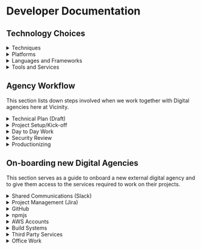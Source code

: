 # Developer Documentation

## Technology Choices

<details>
  <summary>Techniques</summary>

#### Infrastructure as code
Setting up a new environment or changing an infrastructure should be scripted and executed automatically by a build pipeline.

#### Serverless architecture
Serverless applications are easier to manage and scale so this should be the default approach when setting up a new service or a website.

#### Continuous Delivery (CD)
Deploy automatically to production after all automated tests pass.

#### Feature-toggles
Use feature-switches to enable new functionality in production for limited set of users. This is recommended for projects that are already in production and serving customers.

####  Release from master branch
Keep master branch up-to-date and ready to be deployed to production at any moment in time. In most case, we would have automatic deployment when code is merged to master.

#### Short Lived Feature branching
Keep branches short-lived and merge to master as soon as possible.

#### Rebase merging
Use rebase over merge to keep git history clean.

#### Consistent TS/ESlint across projects
We are big on keeping code consistent across different projects and repo's. We maintain eslint and tslint configs on npm.
https://www.npmjs.com/package/@vicinity/eslint-config-vcx

#### UI Component Library
Shared UI components help us build consistent UI faster across various digital assets.

NOTE: At the moment we only support vicinity theme. So for centre specific projects this is not valid.

#### Pull requests for code reviews
Useful to pick any issues, learn more, and share the knowledge using the power of GitHub
<br />
</details>


<details>
  <summary>Platforms</summary>

#### AWS
AWS is our cloud platform of choice. Of course we should keep an eye on other platforms so the solutions we build should have business logiс decoupled from the infrastructure whenever possible.

#### Auth0
Managed Identity Provider service
<br />
</details>


<details>
  <summary>Languages and Frameworks</summary>

#### NodeJS
It's cool and fast enough plus works really well for serverless architectures, e.g. running in AWS lambdas

#### JavaScript
Combined with static typing JavaScript allows rich full-stack programming experience

#### TypeScript (Recommended)
Superset of JavaScript adds types, intellisense, ES6 syntax and much more.

We maintain a TS config for consistency
https://www.npmjs.com/package/@vicinity/vcx-tsconfig

#### React.js
Our default choice for UI

#### TypeStyle or CssModules (PostCSS, CssNext)
We are big fan of local css :)

#### Storybook
Interactive UI component development / testing library

#### Terraform
Deploying cloud services using Terraform gives an opportunity to use different cloud providers.

#### Serverless.com framework
Deploying APIs to AWS Lambda is easy with this proven framework, it just works
<br />
</details>


<details>
  <summary>Tools and Services</summary>

#### Buildkite
Managed build service of choice

#### GitHub
Everything is there including this document.

#### Loggly and TrackJS
For error tracking and logging

#### Segment.io
Analytics and tracking

#### Pingdom
Monitoring websites and api's

#### Pager Duty
Incident management tool
<br />
</details>



## Agency Workflow

This section lists down steps involved when we work together with Digital agencies here at Vicinity.

<details>
  <summary>Technical Plan (Draft)</summary>
<br />
Before any technical tasks are undertaken, we all discuss technical details of the project and draft out a rough technical plan. This technical plan usually consist of following details,
- Tech stack
- Github Repo's, CI/CD
- 3rd party services (loggly, trackjs, segment.io etc)
- Data/API requirements
- High level architecture details
<br />
</details>

<details>
  <summary>Project Setup/Kick-off</summary>
<br />
Depending on technical plan, Digital agency and Vicinity Digital team would undertake tasks for project setup. Some of the things that Digital Team will help setup are,
- AWS account(s)
- Github Repo(s) / Teams
- Buildkite agent(s) etc
- Slack channel(s)
- Jira board
- Emails, subdomains
- any other accounts needed to get started

<br />
</details>


<details>
  <summary>Day to Day Work</summary>
<br />  
This varies from project to project but in most cases, members of Vicinity Team will be involved in following,
- Daily standups
- System design, architecture and technical dicussions/concerns
- Digital Team would actively helpout with DevOpsy stuff (automation, terraform etc)
- User acceptance testing

On day to day, we also expect all members to,
- Actively document and Update high level design diagrams as and when needed
- Capture technical debt details and prioritise them

<br />
</details>

<details>
  <summary>Security Review</summary>
<br />  
As we near completion of version 1 of the project, we will start looping in the security team here at Vicinity to kick start a security review of the product. During this review, security team will look into application vulnerabilities and suggest recommendation accordingly.

<br />
</details>

<details>
  <summary>Productionizing</summary>
<br /> 
As we near completion, we would draft a plan together for production release. This plan may include,
- Preparation of infra (using automation scripts + some manual work)
- Sending out communication to stakeholders involved
- Agreeing on SLA and Support team

<br />
</details>

## On-boarding new Digital Agencies

This section serves as a guide to onboard a new external digital agency and to give them access to the services required to work on their projects.

<details>
  <summary>Shared Communications (Slack)</summary>
<br />  
The first step in on-boarding a new Digital Agency is to establish mechanisms for open communication.

The most convenient chat system that can be shared between Digital Agencies is Slack. Within slack, we can utilise Slack’s shared channels feature to establish real time communications.

Visit https://get.slack.help/hc/en-us/articles/115004151203-Create-shared-channels-on-a-workspace-beta-for information on how to setup a shared channel for connecting Vicinity and External Agency staff.
<br />
</details>

<details>
  <summary>Project Management (Jira)</summary>
<br />
Within Vicinity, we have access to the Atlassian suite of software tools that can help manage projects. For all the projects, we try to maintain a Jira board so that all team members and stakeholders can be in the loop through out the project.

<br />
</details>

<details>
  <summary>GitHub</summary>
<br />  
If the project revolves around creating any digital system, you will most likely require repositories under Vicinity’s organisation in GitHub.
You will need to contact Digital team at Vicinity to help you with that
Create a new team under Vicinity’s Organisation for this project
Allocate team members
Create empty repositories for the project’s development.
Generally, you will need to adjust the number of seats licensed in GitHub to cater for the expanded number of developers getting access to the organisation.

<br />
</details>

<details>
  <summary>npmjs</summary>
<br />
If you project results in the requirement to distribute javascript based components, you may like to have access to Vicinity's private npmjs.com organisation account.

contact DevOps group to gain access to this account.

<br />
</details>

<details>
  <summary>AWS Accounts</summary>
<br />
If AWS accounts are required, you should establish them on project initiation. Additionally, you should establish them with clear determination of billing and in accordance with Vicinity’s security recommendations.

This will most likely require at least two accounts to support a production environment and a separate account for all other environments, like staging.

In order to create AWS accounts, a service request will need to be raised and there can be some lead time in getting this account established. It is strongly advised that this creation process is managed through Vicinity’s DevOps group

<br />
</details>

<details>
  <summary>Build Systems</summary>
<br />
If the new project requires the development of software that relies on build systems, you will need to establish build pipelines in BuildKite. Contact DevOps group with your requirements so that Build pipelines that support your activities are created.

You are welcomed to work with DevOps from Digital team to create these pipelines.

<br />
</details>

<details>
  <summary>Third Party Services</summary>
<br />
Chances are that we may have systems that your project will require. We subscribe to a number of services that you can use for your project.

PagerDuty (incident management)
Loggly (logging)
Pingdom (monitoring)
TrackJS

There are many services and we may have what you need. If not, we will create an account on the given service and establish a way so that you have access to the tool that you need.

<br />
</details>

<details>
  <summary>Office Work</summary>
<br />
You are allowed to work from the Vicinity office in Tower One at Chadstone and are able to work on your own laptop. WiFi access is available through the Vicinity Guest network and your project liaison will assist you in getting credentials to access the network. Your project liaison will also be able to grant you building access cards.

<br />
</details>
